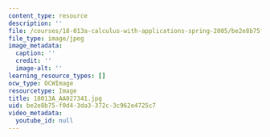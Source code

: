 ```yaml
---
content_type: resource
description: ''
file: /courses/18-013a-calculus-with-applications-spring-2005/be2e8b75f0d43da3372c3c962e4725c7_18013A_AA027341.jpg
file_type: image/jpeg
image_metadata:
  caption: ''
  credit: ''
  image-alt: ''
learning_resource_types: []
ocw_type: OCWImage
resourcetype: Image
title: 18013A_AA027341.jpg
uid: be2e8b75-f0d4-3da3-372c-3c962e4725c7
video_metadata:
  youtube_id: null
---
```

